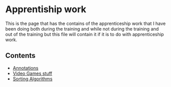 # Apprentiship work
This is the page that has the contains of the apprenticeship work that I have been doing both during the training and while not during the training and
out of the training but this file will contain it if it is to do with apprenticeship work.

## Contents
- [Annotations](src/training/ilovevideogames/Annotations)
- [Video Games stuff](src/training/ilovevideogames/GameStuff/Main.java)
- [Sorting Algorithms](src/training/ilovevideogames/SortingAlgorithims/Run_Counting.java)
